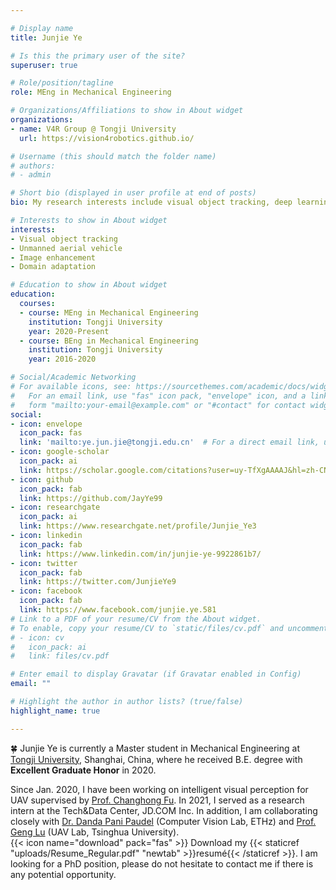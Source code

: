 ```yaml
---

# Display name
title: Junjie Ye

# Is this the primary user of the site?
superuser: true

# Role/position/tagline
role: MEng in Mechanical Engineering

# Organizations/Affiliations to show in About widget
organizations:
- name: V4R Group @ Tongji University
  url: https://vision4robotics.github.io/

# Username (this should match the folder name)
# authors:
# - admin

# Short bio (displayed in user profile at end of posts)
bio: My research interests include visual object tracking, deep learning, and robotics.

# Interests to show in About widget
interests:
- Visual object tracking
- Unmanned aerial vehicle
- Image enhancement
- Domain adaptation

# Education to show in About widget
education:
  courses:
  - course: MEng in Mechanical Engineering
    institution: Tongji University
    year: 2020-Present
  - course: BEng in Mechanical Engineering
    institution: Tongji University
    year: 2016-2020

# Social/Academic Networking
# For available icons, see: https://sourcethemes.com/academic/docs/widgets/#icons
#   For an email link, use "fas" icon pack, "envelope" icon, and a link in the
#   form "mailto:your-email@example.com" or "#contact" for contact widget.
social:
- icon: envelope
  icon_pack: fas
  link: 'mailto:ye.jun.jie@tongji.edu.cn'  # For a direct email link, use "mailto:test@example.org".
- icon: google-scholar
  icon_pack: ai
  link: https://scholar.google.com/citations?user=uy-TfXgAAAAJ&hl=zh-CN
- icon: github
  icon_pack: fab
  link: https://github.com/JayYe99
- icon: researchgate
  icon_pack: ai
  link: https://www.researchgate.net/profile/Junjie_Ye3
- icon: linkedin
  icon_pack: fab
  link: https://www.linkedin.com/in/junjie-ye-9922861b7/
- icon: twitter
  icon_pack: fab
  link: https://twitter.com/JunjieYe9
- icon: facebook
  icon_pack: fab
  link: https://www.facebook.com/junjie.ye.581
# Link to a PDF of your resume/CV from the About widget.
# To enable, copy your resume/CV to `static/files/cv.pdf` and uncomment the lines below.  
# - icon: cv
#   icon_pack: ai
#   link: files/cv.pdf

# Enter email to display Gravatar (if Gravatar enabled in Config)
email: ""

# Highlight the author in author lists? (true/false)
highlight_name: true

---
```

:four_leaf_clover: Junjie Ye is currently a Master student in Mechanical Engineering at [Tongji University](https://en.tongji.edu.cn/), Shanghai, China, where he received B.E. degree with **Excellent Graduate Honor** in 2020. 

Since Jan. 2020, I have been working on intelligent visual perception for UAV supervised by [Prof. Changhong Fu](https://scholar.google.com/citations?user=zmbMZ4kAAAAJ&hl=zh-CN). In 2021, I served as a research intern at the Tech&Data Center, JD.COM Inc. In addition, I am collaborating closely with [Dr. Danda Pani Paudel](https://people.ee.ethz.ch/~paudeld/) (Computer Vision Lab, ETHz) and [Prof. Geng Lu](https://www.researchgate.net/profile/Geng-Lu-3) (UAV Lab, Tsinghua University). \
{{< icon name="download" pack="fas" >}} Download my {{< staticref "uploads/Resume_Regular.pdf" "newtab" >}}resumé{{< /staticref >}}. I am looking for a PhD position, please do not hesitate to contact me if there is any potential opportunity.
<!-- , advised by [Shan An](https://anshan.ai/). -->
<!-- For more info, please refer to my latest [CV](files/Resume_Regular.pdf). -->